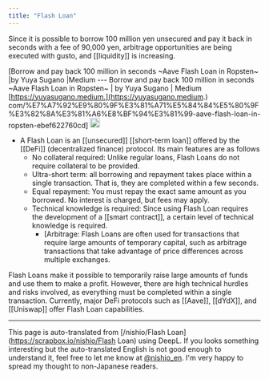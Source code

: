 ```yaml
---
title: "Flash Loan"
---
```


Since it is possible to borrow 100 million yen unsecured and pay it back in seconds with a fee of 90,000 yen, arbitrage opportunities are being executed with gusto, and [[liquidity]] is increasing.

[Borrow and pay back 100 million in seconds ~Aave Flash Loan in Ropsten~ |by Yuya Sugano |Medium --- Borrow and pay back 100 million in seconds ~Aave Flash Loan in Ropsten~ | by Yuya Sugano | Medium [https://yuyasugano.medium.](https://yuyasugano.medium.) com/%E7%A7%92%E9%80%9F%E3%81%A71%E5%84%84%E5%80%9F%E3%82%8A%E3%81%A6%E8%BF%94%E3%81%99-aave-flash-loan-in-ropsten-ebef622760cd]
<img src='https://scrapbox.io/api/pages/nishio-en/claude/icon' alt='claude.icon' height="19.5"/>
- A Flash Loan is an [[unsecured]] [[short-term loan]] offered by the [[DeFi]] (decentralized finance) protocol. Its main features are as follows
    - No collateral required: Unlike regular loans, Flash Loans do not require collateral to be provided.
    - Ultra-short term: all borrowing and repayment takes place within a single transaction. That is, they are completed within a few seconds.
    - Equal repayment: You must repay the exact same amount as you borrowed. No interest is charged, but fees may apply.
    - Technical knowledge is required: Since using Flash Loan requires the development of a [[smart contract]], a certain level of technical knowledge is required.
        - [Arbitrage: Flash Loans are often used for transactions that require large amounts of temporary capital, such as arbitrage transactions that take advantage of price differences across multiple exchanges.

Flash Loans make it possible to temporarily raise large amounts of funds and use them to make a profit. However, there are high technical hurdles and risks involved, as everything must be completed within a single transaction. Currently, major DeFi protocols such as [[Aave]], [[dYdX]], and [[Uniswap]] offer Flash Loan capabilities.

---
This page is auto-translated from [/nishio/Flash Loan](https://scrapbox.io/nishio/Flash Loan) using DeepL. If you looks something interesting but the auto-translated English is not good enough to understand it, feel free to let me know at [@nishio_en](https://twitter.com/nishio_en). I'm very happy to spread my thought to non-Japanese readers.